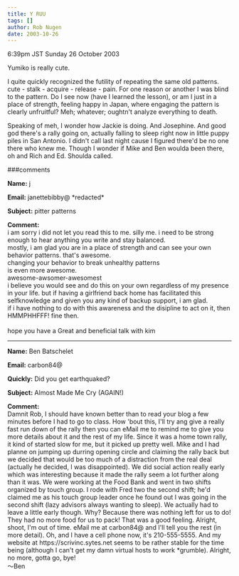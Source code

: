```yaml
---
title: Y RUU
tags: []
author: Rob Nugen
date: 2003-10-26
---
```


<p class=date>6:39pm JST Sunday 26 October 2003</p>

<p>Yumiko is really cute.</p>

<p>I quite quickly recognized the futility of repeating the same old
patterns.  cute - stalk - acquire - release - pain.  For one reason or
another I was blind to the pattern.  Do I see now (have I learned the
lesson), or am I just in a place of strength, feeling happy in Japan,
where engaging the pattern is clearly unfruitful?  Meh; whatever;
oughtn't analyze everything to death.</p>

<p>Speaking of meh, I wonder how Jackie is doing.  And Josephine.  And
good god there's a rally going on, actually falling to sleep right now
in little puppy piles in San Antonio.  I didn't call last night cause
I figured there'd be no one there who knew me.  Though I wonder if
Mike and Ben woulda been there, oh and Rich and Ed.  Shoulda
called.</p>


###comments

<p><b>Name:</b> j

<p><b>Email:</b> janettebibby@ *redacted*

<p><b>Subject:</b> pitter patterns

<p><b>Comment:</b>
<br>i am sorry i did not let you read this to me. silly me. i need to be strong enough to hear anything you write and stay balanced.  <br>
 mostly, i am glad you are in a place of strength and can see your own behavior patterns.  that's awesome. <br>
  changing your behavior to break unhealthy patterns <br>
is even more awesome.<br>
awesome-awsomer-awesomest<br>
  i believe you would see and do this on your own regardless of my presence in your life.  but if having a girlfriend back home has facilitated this selfknowledge and given you any kind of backup support, i am glad.<br>
  if i have nothing to do with this awareness and the disipline to act on it, then HMMPHHFFF! fine then. <br>
<br>
  hope you have a Great and beneficial talk with kim

<p><hr></p>


<p><b>Name:</b> Ben Batschelet

<p><b>Email:</b> carbon84@

<p><b>Quickly:</b> Did you get earthquaked?

<p><b>Subject:</b> Almost Made Me Cry (AGAIN!)

<p><b>Comment:</b>
<br>Damnit Rob, I should have known better than to read your blog a few minutes before I had to go to class. How 'bout this, I'll try ang give a really fast run down of the rally then you can eMail me to remind me to give you more details about it and the rest of my life. Since it was a home town rally, it kind of started slow for me, but it picked up pretty well. Mike and I had planne on jumping up durring opening circle and claiming the rally back but we decided that would be too much of a distraction from the real deal (actually he decided, I was disappointed). We did social action really early which was interesting because it made the rally seem a lot further along than it was. We were working at the Food Bank and went in two shifts organized by touch group. I rode with Fred two the second shift; he'd claimed me as his touch group leader once he found out I was going in the second shift (lazy advisors always wanting to sleep). We actually had to leave a little early though. Why? Because there was nothing left for us to do! They had no more food for us to pack! That was a good feeling. Alright, shoot, I'm out of time. eMail me at carbon84@ and I'll tell you the rest (in more detail). Oh, and I have a cell phone now, it's 210-555-5555. And my website at https://scrivinc.sytes.net seems to be rather stable for the time being (although I can't get my damn virtual hosts to work *grumble). Alright, no more, gotta go, bye!<br>
〜Ben


